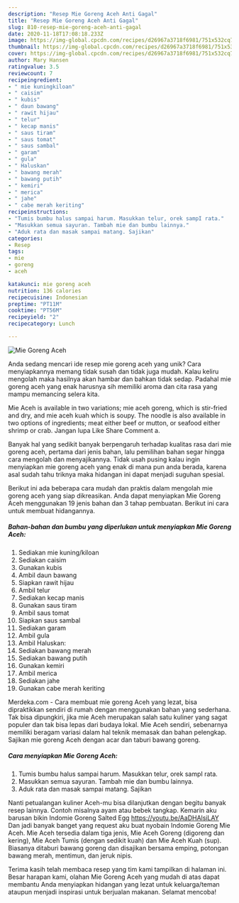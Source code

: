 ```yaml
---
description: "Resep Mie Goreng Aceh Anti Gagal"
title: "Resep Mie Goreng Aceh Anti Gagal"
slug: 810-resep-mie-goreng-aceh-anti-gagal
date: 2020-11-18T17:08:18.233Z
image: https://img-global.cpcdn.com/recipes/d26967a3718f6981/751x532cq70/mie-goreng-aceh-foto-resep-utama.jpg
thumbnail: https://img-global.cpcdn.com/recipes/d26967a3718f6981/751x532cq70/mie-goreng-aceh-foto-resep-utama.jpg
cover: https://img-global.cpcdn.com/recipes/d26967a3718f6981/751x532cq70/mie-goreng-aceh-foto-resep-utama.jpg
author: Mary Hansen
ratingvalue: 3.5
reviewcount: 7
recipeingredient:
- " mie kuningkiloan"
- " caisim"
- " kubis"
- " daun bawang"
- " rawit hijau"
- " telur"
- " kecap manis"
- " saus tiram"
- " saus tomat"
- " saus sambal"
- " garam"
- " gula"
- " Haluskan"
- " bawang merah"
- " bawang putih"
- " kemiri"
- " merica"
- " jahe"
- " cabe merah keriting"
recipeinstructions:
- "Tumis bumbu halus sampai harum. Masukkan telur, orek sampI rata."
- "Masukkan semua sayuran. Tambah mie dan bumbu lainnya."
- "Aduk rata dan masak sampai matang. Sajikan"
categories:
- Resep
tags:
- mie
- goreng
- aceh

katakunci: mie goreng aceh 
nutrition: 136 calories
recipecuisine: Indonesian
preptime: "PT11M"
cooktime: "PT56M"
recipeyield: "2"
recipecategory: Lunch

---
```



![Mie Goreng Aceh](https://img-global.cpcdn.com/recipes/d26967a3718f6981/751x532cq70/mie-goreng-aceh-foto-resep-utama.jpg)

Anda sedang mencari ide resep mie goreng aceh yang unik? Cara menyiapkannya memang tidak susah dan tidak juga mudah. Kalau keliru mengolah maka hasilnya akan hambar dan bahkan tidak sedap. Padahal mie goreng aceh yang enak harusnya sih memiliki aroma dan cita rasa yang mampu memancing selera kita.

Mie Aceh is available in two variations; mie aceh goreng, which is stir-fried and dry, and mie aceh kuah which is soupy. The noodle is also available in two options of ingredients; meat either beef or mutton, or seafood either shrimp or crab. Jangan lupa Like Share Comment a.

Banyak hal yang sedikit banyak berpengaruh terhadap kualitas rasa dari mie goreng aceh, pertama dari jenis bahan, lalu pemilihan bahan segar hingga cara mengolah dan menyajikannya. Tidak usah pusing kalau ingin menyiapkan mie goreng aceh yang enak di mana pun anda berada, karena asal sudah tahu triknya maka hidangan ini dapat menjadi suguhan spesial.


Berikut ini ada beberapa cara mudah dan praktis dalam mengolah mie goreng aceh yang siap dikreasikan. Anda dapat menyiapkan Mie Goreng Aceh menggunakan 19 jenis bahan dan 3 tahap pembuatan. Berikut ini cara untuk membuat hidangannya.

<!--inarticleads1-->

##### Bahan-bahan dan bumbu yang diperlukan untuk menyiapkan Mie Goreng Aceh:

1. Sediakan  mie kuning/kiloan
1. Sediakan  caisim
1. Gunakan  kubis
1. Ambil  daun bawang
1. Siapkan  rawit hijau
1. Ambil  telur
1. Sediakan  kecap manis
1. Gunakan  saus tiram
1. Ambil  saus tomat
1. Siapkan  saus sambal
1. Sediakan  garam
1. Ambil  gula
1. Ambil  Haluskan:
1. Sediakan  bawang merah
1. Sediakan  bawang putih
1. Gunakan  kemiri
1. Ambil  merica
1. Sediakan  jahe
1. Gunakan  cabe merah keriting


Merdeka.com - Cara membuat mie goreng Aceh yang lezat, bisa dipraktikkan sendiri di rumah dengan menggunakan bahan yang sederhana. Tak bisa dipungkiri, jika mie Aceh merupakan salah satu kuliner yang sagat populer dan tak bisa lepas dari budaya lokal. Mie Aceh sendiri, sebenarnya memiliki beragam variasi dalam hal teknik memasak dan bahan pelengkap. Sajikan mie goreng Aceh dengan acar dan taburi bawang goreng. 

<!--inarticleads2-->

##### Cara menyiapkan Mie Goreng Aceh:

1. Tumis bumbu halus sampai harum. Masukkan telur, orek sampI rata.
1. Masukkan semua sayuran. Tambah mie dan bumbu lainnya.
1. Aduk rata dan masak sampai matang. Sajikan


Nanti petualangan kuliner Aceh-mu bisa dilanjutkan dengan begitu banyak resep lainnya. Contoh misalnya ayam atau bebek tangkap. Kemarin aku barusan bikin Indomie Goreng Salted Egg https://youtu.be/AaDHAlsiLAY Dan jadi banyak banget yang request aku buat nyobain Indomie Goreng Mie Aceh. Mie Aceh tersedia dalam tiga jenis, Mie Aceh Goreng (digoreng dan kering), Mie Aceh Tumis (dengan sedikit kuah) dan Mie Aceh Kuah (sup). Biasanya ditaburi bawang goreng dan disajikan bersama emping, potongan bawang merah, mentimun, dan jeruk nipis. 

Terima kasih telah membaca resep yang tim kami tampilkan di halaman ini. Besar harapan kami, olahan Mie Goreng Aceh yang mudah di atas dapat membantu Anda menyiapkan hidangan yang lezat untuk keluarga/teman ataupun menjadi inspirasi untuk berjualan makanan. Selamat mencoba!
